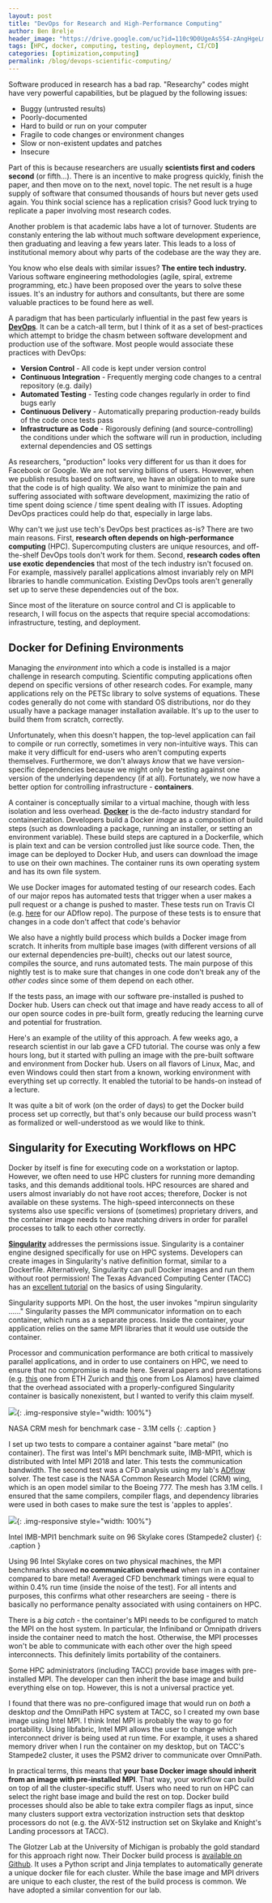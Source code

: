 ```yaml
---
layout: post
title: "DevOps for Research and High-Performance Computing"
author: Ben Brelje
header_image: "https://drive.google.com/uc?id=110c9D0UgeAs5S4-zAngHgeLmnoxMI63x"
tags: [HPC, docker, computing, testing, deployment, CI/CD]
categories: [optimization,computing]
permalink: /blog/devops-scientific-computing/
---
```


Software produced in research has a bad rap.
"Researchy" codes might have very powerful capabilities, but be plagued by the following issues:
- Buggy (untrusted results)
- Poorly-documented
- Hard to build or run on your computer
- Fragile to code changes or environment changes
- Slow or non-existent updates and patches
- Insecure

Part of this is because researchers are usually **scientists first and coders second** (or fifth...).
There is an incentive to make progress quickly, finish the paper, and then move on to the next, novel topic.
The net result is a huge supply of software that consumed thousands of hours but never gets used again.
You think social science has a replication crisis? 
Good luck trying to replicate a paper involving most research codes.

Another problem is that academic labs have a lot of turnover.
Students are constanly entering the lab without much software development experience, then graduating and leaving a few years later.
This leads to a loss of institutional memory about why parts of the codebase are the way they are.

You know who else deals with similar issues?
**The entire tech industry.**
Various software engineering methodologies (agile, spiral, extreme programming, etc.) have been proposed over the years to solve these issues.
It's an industry for authors and consultants, but there are some valuable practices to be found here as well.
<!--more-->

A paradigm that has been particularly influential in the past few years is [**DevOps**](https://aws.amazon.com/devops/what-is-devops/).
It can be a catch-all term, but I think of it as a set of best-practices which attempt to bridge the chasm between software development and production use of the software.
Most people would associate these practices with DevOps:

- **Version Control** - All code is kept under version control
- **Continuous Integration** - Frequently merging code changes to a central repository (e.g. daily)
- **Automated Testing** - Testing code changes regularly in order to find bugs early
- **Continuous Delivery** - Automatically preparing production-ready builds of the code once tests pass
- **Infrastructure as Code** - Rigorously defining (and source-controlling) the conditions under which the software will run in production, including external dependencies and OS settings

As researchers, "production" looks very different for us than it does for Facebook or Google.
We are not serving billions of users. 
However, when we publish results based on software, we have an obligation to make sure that the code is of high quality.
We also want to minimize the pain and suffering associated with software development, maximizing the ratio of time spent doing science / time spent dealing with IT issues. 
Adopting DevOps practices could help do that, especially in large labs.

Why can't we just use tech's DevOps best practices as-is?
There are two main reasons.
First, **research often depends on high-performance computing** (HPC). 
Supercomputing clusters are unique resources, and off-the-shelf DevOps tools don't work for them.
Second, **research codes often use exotic dependencies** that most of the tech industry isn't focused on.
For example, massively parallel applications almost invariably rely on MPI libraries to handle communication. 
Existing DevOps tools aren't generally set up to serve these dependencies out of the box.

Since most of the literature on source control and CI is applicable to research, I will focus on the aspects that require special accomodations: infrastructure, testing, and deployment.

## Docker for Defining Environments

Managing the *environment* into which a code is installed is a major challenge in research computing.
Scientific computing applications often depend on specific versions of other research codes.
For example, many applications rely on the PETSc library to solve systems of equations.
These codes generally do not come with standard OS distributions, nor do they usually have a package manager installation available.
It's up to the user to build them from scratch, correctly.

Unfortunately, when this doesn't happen, the top-level application can fail to compile or run correctly, sometimes in very non-intuitive ways.
This can make it very difficult for end-users who aren't computing experts themselves.
Furthermore, we don't always *know* that we have version-specific dependencies because we might only be testing against one version of the underlying dependency (if at all).
Fortunately, we now have a better option for controlling infrastructure - **containers**. 

A container is conceptually similar to a virtual machine, though with less isolation and less overhead. 
[**Docker**](https://www.docker.com/) is the de-facto industry standard for containerization.
Developers build a Docker *image* as a composition of build steps (such as downloading a package, running an installer, or setting an environment variable).
These build steps are captured in a Dockerfile, which is plain text and can be version controlled just like source code.
Then, the image can be deployed to Docker Hub, and users can download the image to use on their own machines.
The container runs its own operating system and has its own file system. 

We use Docker images for automated testing of our research codes.
Each of our major repos has automated tests that trigger when a user makes a pull request or a change is pushed to master.
These tests run on Travis CI (e.g. [here](https://travis-ci.com/github/mdolab/adflow) for our ADflow repo). 
The purpose of these tests is to ensure that changes in a code don't affect that code's behavior

We also have a nightly build process which builds a Docker image from scratch.
It inherits from multiple base images (with different versions of all our external dependencies pre-built), checks out our latest source, compiles the source, and runs automated tests.
The main purpose of this nightly test is to make sure that changes in one code don't break any of the *other codes* since some of them depend on each other.

If the tests pass, an image with our software pre-installed is pushed to Docker hub. 
Users can check out that image and have ready access to all of our open source codes in pre-built form, greatly reducing the learning curve and potential for frustration.

Here's an example of the utility of this approach.
A few weeks ago, a research scientist in our lab gave a CFD tutorial.
The course was only a few hours long, but it started with pulling an image with the pre-built software and environment from Docker hub.
Users on all flavors of Linux, Mac, and even Windows could then start from a known, working environment with everything set up correctly.
It enabled the tutorial to be hands-on instead of a lecture.

It was quite a bit of work (on the order of days) to get the Docker build process set up correctly, but that's only because our build process wasn't as formalized or well-understood as we would like to think.

## Singularity for Executing Workflows on HPC

Docker by itself is fine for executing code on a workstation or laptop. 
However, we often need to use HPC clusters for running more demanding tasks, and this demands additional tools.
HPC resources are shared and users almost invariably do not have root acces; therefore, Docker is not available on these systems.
The high-speed interconnects on these systems also use specific versions of (sometimes) proprietary drivers, and the container image needs to have matching drivers in order for parallel processes to talk to each other correctly.

[**Singularity**](https://sylabs.io/guides/3.3/user-guide/index.html#) addresses the permissions issue.
Singularity is a container engine designed specifically for use on HPC systems.
Developers can create images in Singularity's native definition format, similar to a Dockerfile.
Alternatively, Singularity can pull Docker images and run them without root permission!
The Texas Advanced Computing Center (TACC) has an [excellent tutorial](https://containers-at-tacc.readthedocs.io/en/latest/singularity/01.singularity_basics.html) on the basics of using Singularity.

Singularity supports MPI.
On the host, the user invokes "mpirun singularity ......"
Singularity passes the MPI communicator information on to each container, which runs as a separate process.
Inside the container, your application relies on the same MPI libraries that it would use outside the container.

Processor and communication performance are both critical to massively parallel applications, and in order to use containers on HPC, we need to ensure that no compromise is made here.
Several papers and presentations (e.g. [this](https://insidehpc.com/2019/06/benchmarking-mpi-applications-in-singularity-containers-on-traditional-hpc-and-cloud-infrastructures/) one from ETH Zurich and [this](https://sc19.supercomputing.org/proceedings/tech_poster/poster_files/rpost227s2-file3.pdf) one from Los Alamos) have claimed that the overhead associated with a properly-configured Singularity container is basically nonexistent, but I wanted to verify this claim myself.


![](https://drive.google.com/uc?id=1TvPRFqoEadfxvq-ujDjwf1oQdMAzQa7r){: .img-responsive style="width: 100%"}

NASA CRM mesh for benchmark case - 3.1M cells
{: .caption }

I set up two tests to compare a container against "bare metal" (no container). 
The first was Intel's MPI benchmark suite, IMB-MPI1, which is distributed with Intel MPI 2018 and later.
This tests the communication bandwidth.
The second test was a CFD analysis using my lab's [ADflow](https://github.com/mdolab/adflow) solver.
The test case is the NASA Common Research Model (CRM) wing, which is an open model similar to the Boeing 777.
The mesh has 3.1M cells. 
I ensured that the same compilers, compiler flags, and dependency libraries were used in both cases to make sure the test is 'apples to apples'.


![](https://drive.google.com/uc?id=1nOb0GmuWfLVlQvKLDr5V1-o2laVxJsgL){: .img-responsive style="width: 100%"}

Intel IMB-MPI1 benchmark suite on 96 Skylake cores (Stampede2 cluster)
{: .caption }


Using 96 Intel Skylake cores on two physical machines, the MPI benchmarks showed **no communication overhead** when run in a container compared to bare metal!
Averaged CFD benchmark timings were equal to within 0.4% run time (inside the noise of the test). 
For all intents and purposes, this confirms what other researchers are seeing - there is basically no performance penalty associated with using containers on HPC.

There is a *big catch* - the container's MPI needs to be configured to match the MPI on the host system.
In particular, the Infiniband or Omnipath drivers inside the container need to match the host.
Otherwise, the MPI processes won't be able to communicate with each other over the high speed interconnects.
This definitely limits portability of the containers.

Some HPC administrators (including TACC) provide base images with pre-installed MPI.
The developer can then inherit the base image and build everything else on top.
However, this is not a universal practice yet.

I found that there was no pre-configured image that would run on *both* a desktop *and* the OmniPath HPC system at TACC, so I created my own base image using Intel MPI.
I think Intel MPI is probably the way to go for portability.
Using libfabric, Intel MPI allows the user to change which interconnect driver is being used at run time.
For example, it uses a shared memory driver when I run the container on my desktop, but on TACC's Stampede2 cluster, it uses the PSM2 driver to communicate over OmniPath.

<script src="https://gist.github.com/bbrelje/4b17c29e9bd1c0afb6f1979ee0c9d113.js"></script>

In practical terms, this means that **your base Docker image should inherit from an image with pre-installed MPI**.
That way, your workflow can build on top of all the cluster-specific stuff.
Users who need to run on HPC can select the right base image and build the rest on top.
Docker build processes should also be able to take extra compiler flags as input, since many clusters support extra vectorization instruction sets that desktop processors do not (e.g. the AVX-512 instruction set on Skylake and Knight's Landing processors at TACC).

The Glotzer Lab at the University of Michigan is probably the gold standard for this approach right now.
Their Docker build process is [available on Github](https://github.com/glotzerlab/software).
It uses a Python script and Jinja templates to automatically generate a unique docker file for each cluster.
While the base image and MPI drivers are unique to each cluster, the rest of the build process is common.
We have adopted a similar convention for our lab.
